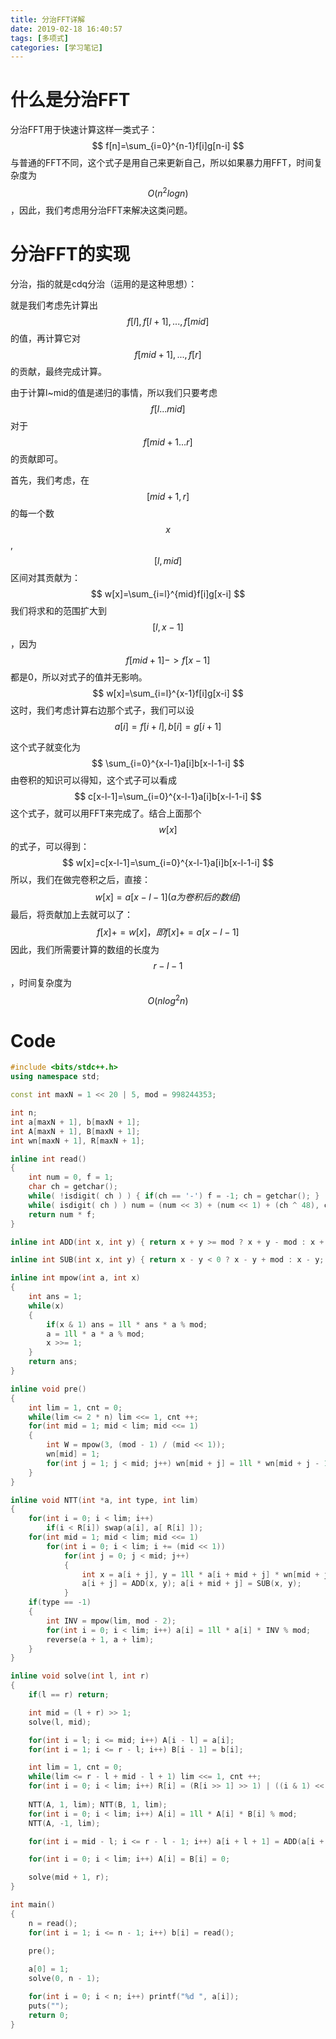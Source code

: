 ```yaml
---
title: 分治FFT详解
date: 2019-02-18 16:40:57
tags: [多项式]
categories: [学习笔记]
---
```


# 什么是分治FFT

分治FFT用于快速计算这样一类式子：
$$
f[n]=\sum_{i=0}^{n-1}f[i]g[n-i]
$$
与普通的FFT不同，这个式子是用自己来更新自己，所以如果暴力用FFT，时间复杂度为$$O(n^2logn)$$，因此，我们考虑用分治FFT来解决这类问题。

<!--more-->

# 分治FFT的实现

分治，指的就是cdq分治（运用的是这种思想）：

就是我们考虑先计算出$$f[l],f[l+1],...,f[mid]$$的值，再计算它对$$f[mid+1],...,f[r]$$的贡献，最终完成计算。

由于计算l~mid的值是递归的事情，所以我们只要考虑$$f[l...mid]$$对于$$f[mid+1...r]$$的贡献即可。

首先，我们考虑，在$$[mid+1,r]$$的每一个数$$x$$,$$[l,mid]$$区间对其贡献为：
$$
w[x]=\sum_{i=l}^{mid}f[i]g[x-i]
$$
我们将求和的范围扩大到$$[l,x-1]$$，因为$$f[mid+1]->f[x-1]$$都是0，所以对式子的值并无影响。
$$
w[x]=\sum_{i=l}^{x-1}f[i]g[x-i]
$$
这时，我们考虑计算右边那个式子，我们可以设$$a[i]=f[i+l],b[i]=g[i+1]$$

这个式子就变化为
$$
\sum_{i=0}^{x-l-1}a[i]b[x-l-1-i]
$$
由卷积的知识可以得知，这个式子可以看成
$$
c[x-l-1]=\sum_{i=0}^{x-l-1}a[i]b[x-l-1-i]
$$
这个式子，就可以用FFT来完成了。结合上面那个$$w[x]$$的式子，可以得到：
$$
w[x]=c[x-l-1]=\sum_{i=0}^{x-l-1}a[i]b[x-l-1-i]
$$
所以，我们在做完卷积之后，直接：
$$
w[x]=a[x-l-1](a为卷积后的数组)
$$
最后，将贡献加上去就可以了：
$$
f[x]+=w[x]，即f[x]+=a[x-l-1]
$$
因此，我们所需要计算的数组的长度为$$r-l-1$$，时间复杂度为$$O(nlog^2n)$$

# Code

```c++
#include <bits/stdc++.h>
using namespace std;

const int maxN = 1 << 20 | 5, mod = 998244353;

int n;
int a[maxN + 1], b[maxN + 1];
int A[maxN + 1], B[maxN + 1];
int wn[maxN + 1], R[maxN + 1];

inline int read()
{
	int num = 0, f = 1;
	char ch = getchar();
	while( !isdigit( ch ) ) { if(ch == '-') f = -1; ch = getchar(); }
	while( isdigit( ch ) ) num = (num << 3) + (num << 1) + (ch ^ 48), ch = getchar();
	return num * f;
}

inline int ADD(int x, int y) { return x + y >= mod ? x + y - mod : x + y; }

inline int SUB(int x, int y) { return x - y < 0 ? x - y + mod : x - y; }

inline int mpow(int a, int x)
{
	int ans = 1;
	while(x)
	{
		if(x & 1) ans = 1ll * ans * a % mod;
		a = 1ll * a * a % mod;
		x >>= 1;
	}
	return ans;
}

inline void pre()
{
	int lim = 1, cnt = 0;
	while(lim <= 2 * n) lim <<= 1, cnt ++;
	for(int mid = 1; mid < lim; mid <<= 1)
	{
		int W = mpow(3, (mod - 1) / (mid << 1));
		wn[mid] = 1;
		for(int j = 1; j < mid; j++) wn[mid + j] = 1ll * wn[mid + j - 1] * W % mod;
	}
}

inline void NTT(int *a, int type, int lim)
{
	for(int i = 0; i < lim; i++)
		if(i < R[i]) swap(a[i], a[ R[i] ]);
	for(int mid = 1; mid < lim; mid <<= 1)
		for(int i = 0; i < lim; i += (mid << 1))
			for(int j = 0; j < mid; j++)
			{
				int x = a[i + j], y = 1ll * a[i + mid + j] * wn[mid + j] % mod;
				a[i + j] = ADD(x, y); a[i + mid + j] = SUB(x, y);
			}
	if(type == -1)
	{
		int INV = mpow(lim, mod - 2);
		for(int i = 0; i < lim; i++) a[i] = 1ll * a[i] * INV % mod;
		reverse(a + 1, a + lim);
	}
}

inline void solve(int l, int r)
{
	if(l == r) return;

	int mid = (l + r) >> 1;
	solve(l, mid);

	for(int i = l; i <= mid; i++) A[i - l] = a[i];
	for(int i = 1; i <= r - l; i++) B[i - 1] = b[i];

	int lim = 1, cnt = 0;
	while(lim <= r - l + mid - l + 1) lim <<= 1, cnt ++;
	for(int i = 0; i < lim; i++) R[i] = (R[i >> 1] >> 1) | ((i & 1) << cnt - 1);
	
	NTT(A, 1, lim); NTT(B, 1, lim);
	for(int i = 0; i < lim; i++) A[i] = 1ll * A[i] * B[i] % mod;
	NTT(A, -1, lim);

	for(int i = mid - l; i <= r - l - 1; i++) a[i + l + 1] = ADD(a[i + l + 1], A[i]);	

	for(int i = 0; i < lim; i++) A[i] = B[i] = 0;

	solve(mid + 1, r);
}

int main()
{
	n = read();
	for(int i = 1; i <= n - 1; i++) b[i] = read();

	pre();
	
	a[0] = 1;
	solve(0, n - 1);

	for(int i = 0; i < n; i++) printf("%d ", a[i]);
	puts("");
	return 0;
}
```





